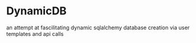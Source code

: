 # DynamicDB
an attempt at fascilitating dynamic sqlalchemy database creation via user templates and api calls
